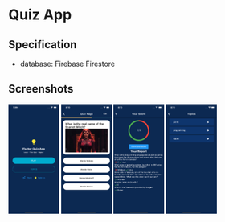 # Quiz App

## Specification

- database: Firebase Firestore


## Screenshots

<img src="screenshot/home.png" width=20% height=20%>
<img src="screenshot/quiz.png" width=20% height=20%>
<img src="screenshot/score.png" width=20% height=20%>
<img src="screenshot/topic.png" width=20% height=20%>